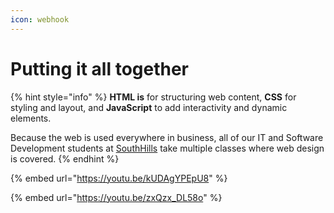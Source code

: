 ```yaml
---
icon: webhook
---
```


# Putting it all together

{% hint style="info" %}
**HTML is** for structuring web content, **CSS** for styling and layout, and **JavaScript** to add interactivity and dynamic elements.&#x20;

Because the web is used everywhere in business, all of our IT and Software Development students at [SouthHills](https://www.southhills.edu/) take multiple classes where web design is covered.
{% endhint %}

{% embed url="https://youtu.be/kUDAgYPEpU8" %}

{% embed url="https://youtu.be/zxQzx_DL58o" %}

